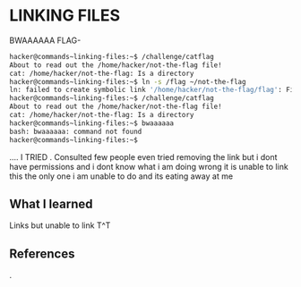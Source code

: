 # LINKING FILES
BWAAAAAA
FLAG-




```bash
hacker@commands~linking-files:~$ /challenge/catflag
About to read out the /home/hacker/not-the-flag file!
cat: /home/hacker/not-the-flag: Is a directory
hacker@commands~linking-files:~$ ln -s /flag ~/not-the-flag
ln: failed to create symbolic link '/home/hacker/not-the-flag/flag': File exists
hacker@commands~linking-files:~$ /challenge/catflag
About to read out the /home/hacker/not-the-flag file!
cat: /home/hacker/not-the-flag: Is a directory
hacker@commands~linking-files:~$ bwaaaaaa
bash: bwaaaaaa: command not found
hacker@commands~linking-files:~$ 

```
.... I TRIED . Consulted few people even tried removing the link but i dont have permissions and i dont know what i am doing wrong it is unable to link 
this the only one i am unable to do and its eating away at me
## What I learned
Links but unable to link T^T
## References 
.